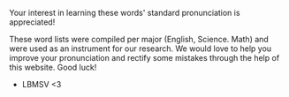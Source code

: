 Your interest in learning these words' standard pronunciation is appreciated!

These word lists were compiled per major (English, Science. Math) and were used as an instrument for our research. 
We would love to help you improve your pronunciation and rectify some mistakes through the help of this website. Good luck!


- LBMSV <3
